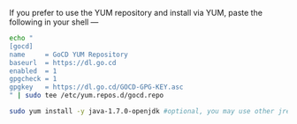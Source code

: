 If you prefer to use the YUM repository and install via YUM, paste the following in your shell —

```bash
echo "
[gocd]
name     = GoCD YUM Repository
baseurl  = https://dl.go.cd
enabled  = 1
gpgcheck = 1
gpgkey   = https://dl.go.cd/GOCD-GPG-KEY.asc
" | sudo tee /etc/yum.repos.d/gocd.repo

sudo yum install -y java-1.7.0-openjdk #optional, you may use other jre/jdk if you prefer
```
